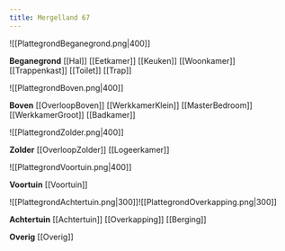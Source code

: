 ```yaml
---
title: Mergelland 67
---
```

![[PlattegrondBeganegrond.png|400]]

**Beganegrond**
[[Hal]]
[[Eetkamer]]
[[Keuken]]
[[Woonkamer]]
[[Trappenkast]]
[[Toilet]]
[[Trap]]

![[PlattegrondBoven.png|400]]

**Boven**
[[OverloopBoven]]
[[WerkkamerKlein]]
[[MasterBedroom]]
[[WerkkamerGroot]]
[[Badkamer]]

![[PlattegrondZolder.png|400]]

**Zolder**
[[OverloopZolder]]
[[Logeerkamer]]

![[PlattegrondVoortuin.png|400]]

**Voortuin**
[[Voortuin]]

![[PlattegrondAchtertuin.png|300]]![[PlattegrondOverkapping.png|300]]


**Achtertuin**
[[Achtertuin]]
[[Overkapping]]
[[Berging]]

**Overig**
[[Overig]]


